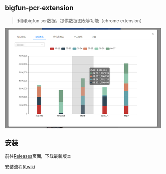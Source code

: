 ## bigfun-pcr-extension

> 利用bigfun pcr数据，提供数据图表等功能（chrome extension）



![](./example/report.png)



## 安装

前往[Releases](https://github.com/Iroha1024/bigfun-pcr-extension/releases)页面，下载最新版本

安装流程见[wiki](https://github.com/Iroha1024/bigfun-pcr-extension/wiki)

